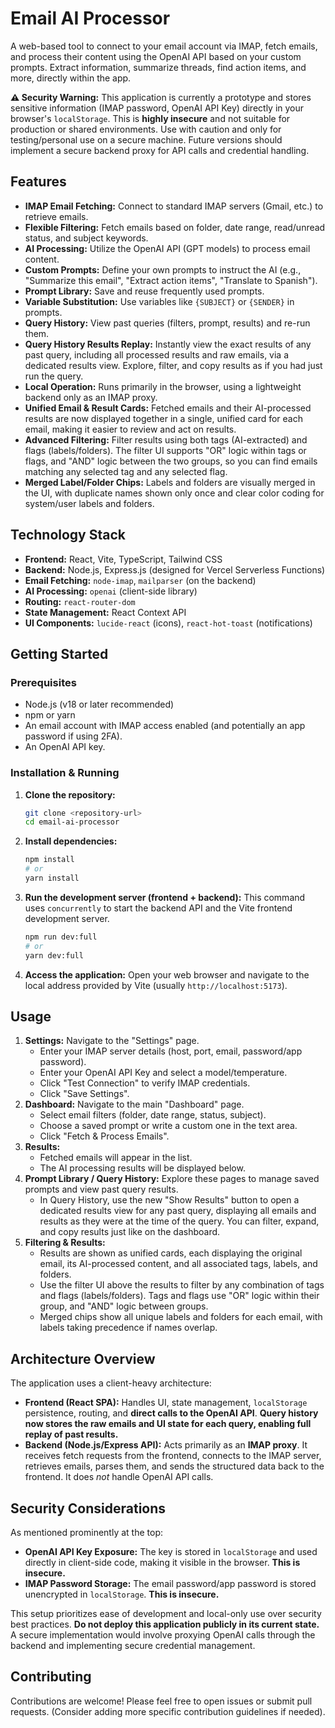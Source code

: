 # Email AI Processor

A web-based tool to connect to your email account via IMAP, fetch emails, and process their content using the OpenAI API based on your custom prompts. Extract information, summarize threads, find action items, and more, directly within the app.

**⚠️ Security Warning:** This application is currently a prototype and stores sensitive information (IMAP password, OpenAI API Key) directly in your browser's `localStorage`. This is **highly insecure** and not suitable for production or shared environments. Use with caution and only for testing/personal use on a secure machine. Future versions should implement a secure backend proxy for API calls and credential handling.

## Features

*   **IMAP Email Fetching:** Connect to standard IMAP servers (Gmail, etc.) to retrieve emails.
*   **Flexible Filtering:** Fetch emails based on folder, date range, read/unread status, and subject keywords.
*   **AI Processing:** Utilize the OpenAI API (GPT models) to process email content.
*   **Custom Prompts:** Define your own prompts to instruct the AI (e.g., "Summarize this email", "Extract action items", "Translate to Spanish").
*   **Prompt Library:** Save and reuse frequently used prompts.
*   **Variable Substitution:** Use variables like `{SUBJECT}` or `{SENDER}` in prompts.
*   **Query History:** View past queries (filters, prompt, results) and re-run them.
*   **Query History Results Replay:** Instantly view the exact results of any past query, including all processed results and raw emails, via a dedicated results view. Explore, filter, and copy results as if you had just run the query.
*   **Local Operation:** Runs primarily in the browser, using a lightweight backend only as an IMAP proxy.
*   **Unified Email & Result Cards:** Fetched emails and their AI-processed results are now displayed together in a single, unified card for each email, making it easier to review and act on results.
*   **Advanced Filtering:** Filter results using both tags (AI-extracted) and flags (labels/folders). The filter UI supports "OR" logic within tags or flags, and "AND" logic between the two groups, so you can find emails matching any selected tag and any selected flag.
*   **Merged Label/Folder Chips:** Labels and folders are visually merged in the UI, with duplicate names shown only once and clear color coding for system/user labels and folders.

## Technology Stack

*   **Frontend:** React, Vite, TypeScript, Tailwind CSS
*   **Backend:** Node.js, Express.js (designed for Vercel Serverless Functions)
*   **Email Fetching:** `node-imap`, `mailparser` (on the backend)
*   **AI Processing:** `openai` (client-side library)
*   **Routing:** `react-router-dom`
*   **State Management:** React Context API
*   **UI Components:** `lucide-react` (icons), `react-hot-toast` (notifications)

## Getting Started

### Prerequisites

*   Node.js (v18 or later recommended)
*   npm or yarn
*   An email account with IMAP access enabled (and potentially an app password if using 2FA).
*   An OpenAI API key.

### Installation & Running

1.  **Clone the repository:**
    ```bash
    git clone <repository-url>
    cd email-ai-processor
    ```

2.  **Install dependencies:**
    ```bash
    npm install
    # or
    yarn install
    ```

3.  **Run the development server (frontend + backend):**
    This command uses `concurrently` to start the backend API and the Vite frontend development server.
    ```bash
    npm run dev:full
    # or
    yarn dev:full
    ```

4.  **Access the application:**
    Open your web browser and navigate to the local address provided by Vite (usually `http://localhost:5173`).

## Usage

1.  **Settings:** Navigate to the "Settings" page.
    *   Enter your IMAP server details (host, port, email, password/app password).
    *   Enter your OpenAI API Key and select a model/temperature.
    *   Click "Test Connection" to verify IMAP credentials.
    *   Click "Save Settings".
2.  **Dashboard:** Navigate to the main "Dashboard" page.
    *   Select email filters (folder, date range, status, subject).
    *   Choose a saved prompt or write a custom one in the text area.
    *   Click "Fetch & Process Emails".
3.  **Results:**
    *   Fetched emails will appear in the list.
    *   The AI processing results will be displayed below.
4.  **Prompt Library / Query History:** Explore these pages to manage saved prompts and view past query results.
    *   In Query History, use the new "Show Results" button to open a dedicated results view for any past query, displaying all emails and results as they were at the time of the query. You can filter, expand, and copy results just like on the dashboard.
4.  **Filtering & Results:**
    *   Results are shown as unified cards, each displaying the original email, its AI-processed content, and all associated tags, labels, and folders.
    *   Use the filter UI above the results to filter by any combination of tags and flags (labels/folders). Tags and flags use "OR" logic within their group, and "AND" logic between groups.
    *   Merged chips show all unique labels and folders for each email, with labels taking precedence if names overlap.

## Architecture Overview

The application uses a client-heavy architecture:

*   **Frontend (React SPA):** Handles UI, state management, `localStorage` persistence, routing, and **direct calls to the OpenAI API**. **Query history now stores the raw emails and UI state for each query, enabling full replay of past results.**
*   **Backend (Node.js/Express API):** Acts primarily as an **IMAP proxy**. It receives fetch requests from the frontend, connects to the IMAP server, retrieves emails, parses them, and sends the structured data back to the frontend. It does *not* handle OpenAI API calls.

## Security Considerations

As mentioned prominently at the top:

*   **OpenAI API Key Exposure:** The key is stored in `localStorage` and used directly in client-side code, making it visible in the browser. **This is insecure.**
*   **IMAP Password Storage:** The email password/app password is stored unencrypted in `localStorage`. **This is insecure.**

This setup prioritizes ease of development and local-only use over security best practices. **Do not deploy this application publicly in its current state.** A secure implementation would involve proxying OpenAI calls through the backend and implementing secure credential management.

## Contributing

Contributions are welcome! Please feel free to open issues or submit pull requests. (Consider adding more specific contribution guidelines if needed). 